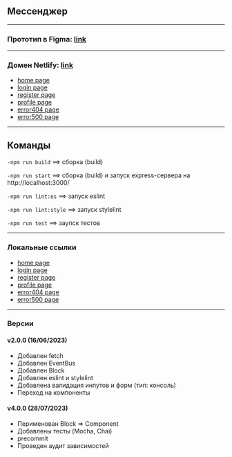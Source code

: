 [maket]: https://www.figma.com/file/3oruxhqroItRQ1XNqL4pjb/YANDEX.MESSENGER?type=design&node-id=0-1&t=YyiqCxkpjt8Wxhrs-0        "Figma maket link"

[domain]: https://frabjous-gnome-6c6c2c.netlify.app/        "Netlify domain link"
[domain_home]: https://frabjous-gnome-6c6c2c.netlify.app/messenger
[domain_login]: https://frabjous-gnome-6c6c2c.netlify.app/
[domain_register]: https://frabjous-gnome-6c6c2c.netlify.app/sign-up
[domain_profile]: https://frabjous-gnome-6c6c2c.netlify.app/profile
[domain_error404]: https://frabjous-gnome-6c6c2c.netlify.app/error404
[domain_error500]: https://frabjous-gnome-6c6c2c.netlify.app/error500

[local_home]: http://localhost:5173/messenger
[local_login]: http://localhost:5173/
[local_register]: http://localhost:5173/sign-up
[local_profile]: http://localhost:5173/profile
[local_error404]: http://localhost:5173/error404
[local_error500]: http://localhost:5173/error500

## Мессенджер

---

### Прототип в Figma: [link][maket]

---

### Домен Netlify: [link][domain]

- [home page][domain_home]
- [login page][domain_login]
- [register page][domain_register]
- [profile page][domain_profile]
- [error404 page][domain_error404]
- [error500 page][domain_error500]

---

## Команды

<code>-npm run build</code>  ==> сборка (build)

<code>-npm run start</code>  ==> сборка (build) и запуск express-сервера на <a>http://localhost:3000/</a>

<code>-npm run lint:es</code>  ==> запуск eslint

<code>-npm run lint:style</code>  ==> запуск stylelint

<code>-npm run test</code>  ==> заупск тестов

---

### Локальные ссылки

- [home page][local_home]
- [login page][local_login]
- [register page][local_register]
- [profile page][local_profile]
- [error404 page][local_error404]
- [error500 page][local_error500]

---

### Версии

#### v2.0.0 (16/06/2023)

- Добавлен fetch
- Добавлен EventBus
- Добавлен Block
- Добавлен eslint и stylelint
- Добавлена валидация инпутов и форм (тип: консоль)
- Переход на компоненты

#### v4.0.0 (28/07/2023)

- Перименован Block => Component
- Добавлены тесты (Mocha, Chai)
- precommit
- Проведен аудит зависимостей
